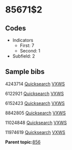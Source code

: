 # 85671$2

## Codes

-   Indicators
    -   First: 7
    -   Second: 1
-   Subfield: 2

## Sample bibs

4243714 [Quicksearch](https://search.library.yale.edu/catalog/4243714) [VXWS](http://prodorbis.library.yale.edu:7014/vxws/GetHoldingsService?bibId=4243714)

6122921 [Quicksearch](https://search.library.yale.edu/catalog/6122921) [VXWS](http://prodorbis.library.yale.edu:7014/vxws/GetHoldingsService?bibId=6122921)

6152423 [Quicksearch](https://search.library.yale.edu/catalog/6152423) [VXWS](http://prodorbis.library.yale.edu:7014/vxws/GetHoldingsService?bibId=6152423)

8842805 [Quicksearch](https://search.library.yale.edu/catalog/8842805) [VXWS](http://prodorbis.library.yale.edu:7014/vxws/GetHoldingsService?bibId=8842805)

11024848 [Quicksearch](https://search.library.yale.edu/catalog/11024848) [VXWS](http://prodorbis.library.yale.edu:7014/vxws/GetHoldingsService?bibId=11024848)

11974619 [Quicksearch](https://search.library.yale.edu/catalog/11974619) [VXWS](http://prodorbis.library.yale.edu:7014/vxws/GetHoldingsService?bibId=11974619)

**Parent topic:**[856](../../tags/856/856.md)

